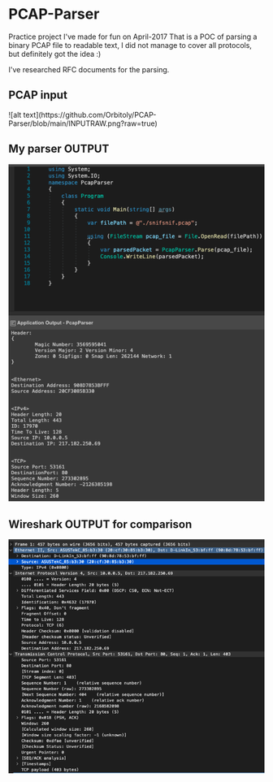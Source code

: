 # PCAP-Parser
Practice project I've made for fun on April-2017
That is a POC of parsing a binary PCAP file to readable text, 
I did not manage to cover all protocols, but definitely got the idea :)

I've researched RFC documents for the parsing.

<h2>PCAP input</h2>
![alt text](https://github.com/Orbitoly/PCAP-Parser/blob/main/INPUTRAW.png?raw=true)


<h2>My parser OUTPUT</h2>

![alt text](https://github.com/Orbitoly/PCAP-Parser/blob/main/OUTPUT.png?raw=true?raw=true)


<h2>Wireshark OUTPUT for comparison</h2>

![alt text](https://github.com/Orbitoly/PCAP-Parser/blob/main/INPUT.png?raw=true?raw=true)
